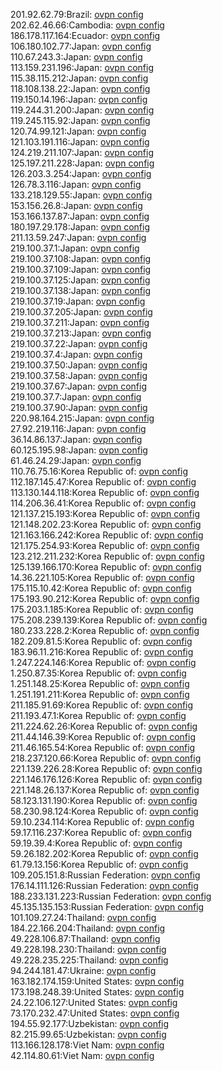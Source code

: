 201.92.62.79:Brazil: [ovpn config](vpn/201_92_62_79.ovpn)  
202.62.46.66:Cambodia: [ovpn config](vpn/202_62_46_66.ovpn)  
186.178.117.164:Ecuador: [ovpn config](vpn/186_178_117_164.ovpn)  
106.180.102.77:Japan: [ovpn config](vpn/106_180_102_77.ovpn)  
110.67.243.3:Japan: [ovpn config](vpn/110_67_243_3.ovpn)  
113.159.231.196:Japan: [ovpn config](vpn/113_159_231_196.ovpn)  
115.38.115.212:Japan: [ovpn config](vpn/115_38_115_212.ovpn)  
118.108.138.22:Japan: [ovpn config](vpn/118_108_138_22.ovpn)  
119.150.14.196:Japan: [ovpn config](vpn/119_150_14_196.ovpn)  
119.244.31.200:Japan: [ovpn config](vpn/119_244_31_200.ovpn)  
119.245.115.92:Japan: [ovpn config](vpn/119_245_115_92.ovpn)  
120.74.99.121:Japan: [ovpn config](vpn/120_74_99_121.ovpn)  
121.103.191.116:Japan: [ovpn config](vpn/121_103_191_116.ovpn)  
124.219.211.107:Japan: [ovpn config](vpn/124_219_211_107.ovpn)  
125.197.211.228:Japan: [ovpn config](vpn/125_197_211_228.ovpn)  
126.203.3.254:Japan: [ovpn config](vpn/126_203_3_254.ovpn)  
126.78.3.116:Japan: [ovpn config](vpn/126_78_3_116.ovpn)  
133.218.129.55:Japan: [ovpn config](vpn/133_218_129_55.ovpn)  
153.156.26.8:Japan: [ovpn config](vpn/153_156_26_8.ovpn)  
153.166.137.87:Japan: [ovpn config](vpn/153_166_137_87.ovpn)  
180.197.29.178:Japan: [ovpn config](vpn/180_197_29_178.ovpn)  
211.13.59.247:Japan: [ovpn config](vpn/211_13_59_247.ovpn)  
219.100.37.1:Japan: [ovpn config](vpn/219_100_37_1.ovpn)  
219.100.37.108:Japan: [ovpn config](vpn/219_100_37_108.ovpn)  
219.100.37.109:Japan: [ovpn config](vpn/219_100_37_109.ovpn)  
219.100.37.125:Japan: [ovpn config](vpn/219_100_37_125.ovpn)  
219.100.37.138:Japan: [ovpn config](vpn/219_100_37_138.ovpn)  
219.100.37.19:Japan: [ovpn config](vpn/219_100_37_19.ovpn)  
219.100.37.205:Japan: [ovpn config](vpn/219_100_37_205.ovpn)  
219.100.37.211:Japan: [ovpn config](vpn/219_100_37_211.ovpn)  
219.100.37.213:Japan: [ovpn config](vpn/219_100_37_213.ovpn)  
219.100.37.22:Japan: [ovpn config](vpn/219_100_37_22.ovpn)  
219.100.37.4:Japan: [ovpn config](vpn/219_100_37_4.ovpn)  
219.100.37.50:Japan: [ovpn config](vpn/219_100_37_50.ovpn)  
219.100.37.58:Japan: [ovpn config](vpn/219_100_37_58.ovpn)  
219.100.37.67:Japan: [ovpn config](vpn/219_100_37_67.ovpn)  
219.100.37.7:Japan: [ovpn config](vpn/219_100_37_7.ovpn)  
219.100.37.90:Japan: [ovpn config](vpn/219_100_37_90.ovpn)  
220.98.164.215:Japan: [ovpn config](vpn/220_98_164_215.ovpn)  
27.92.219.116:Japan: [ovpn config](vpn/27_92_219_116.ovpn)  
36.14.86.137:Japan: [ovpn config](vpn/36_14_86_137.ovpn)  
60.125.195.98:Japan: [ovpn config](vpn/60_125_195_98.ovpn)  
61.46.24.29:Japan: [ovpn config](vpn/61_46_24_29.ovpn)  
110.76.75.16:Korea Republic of: [ovpn config](vpn/110_76_75_16.ovpn)  
112.187.145.47:Korea Republic of: [ovpn config](vpn/112_187_145_47.ovpn)  
113.130.144.118:Korea Republic of: [ovpn config](vpn/113_130_144_118.ovpn)  
114.206.36.41:Korea Republic of: [ovpn config](vpn/114_206_36_41.ovpn)  
121.137.215.193:Korea Republic of: [ovpn config](vpn/121_137_215_193.ovpn)  
121.148.202.23:Korea Republic of: [ovpn config](vpn/121_148_202_23.ovpn)  
121.163.166.242:Korea Republic of: [ovpn config](vpn/121_163_166_242.ovpn)  
121.175.254.93:Korea Republic of: [ovpn config](vpn/121_175_254_93.ovpn)  
123.212.211.232:Korea Republic of: [ovpn config](vpn/123_212_211_232.ovpn)  
125.139.166.170:Korea Republic of: [ovpn config](vpn/125_139_166_170.ovpn)  
14.36.221.105:Korea Republic of: [ovpn config](vpn/14_36_221_105.ovpn)  
175.115.10.42:Korea Republic of: [ovpn config](vpn/175_115_10_42.ovpn)  
175.193.90.212:Korea Republic of: [ovpn config](vpn/175_193_90_212.ovpn)  
175.203.1.185:Korea Republic of: [ovpn config](vpn/175_203_1_185.ovpn)  
175.208.239.139:Korea Republic of: [ovpn config](vpn/175_208_239_139.ovpn)  
180.233.228.2:Korea Republic of: [ovpn config](vpn/180_233_228_2.ovpn)  
182.209.81.5:Korea Republic of: [ovpn config](vpn/182_209_81_5.ovpn)  
183.96.11.216:Korea Republic of: [ovpn config](vpn/183_96_11_216.ovpn)  
1.247.224.146:Korea Republic of: [ovpn config](vpn/1_247_224_146.ovpn)  
1.250.87.35:Korea Republic of: [ovpn config](vpn/1_250_87_35.ovpn)  
1.251.148.25:Korea Republic of: [ovpn config](vpn/1_251_148_25.ovpn)  
1.251.191.211:Korea Republic of: [ovpn config](vpn/1_251_191_211.ovpn)  
211.185.91.69:Korea Republic of: [ovpn config](vpn/211_185_91_69.ovpn)  
211.193.47.1:Korea Republic of: [ovpn config](vpn/211_193_47_1.ovpn)  
211.224.62.26:Korea Republic of: [ovpn config](vpn/211_224_62_26.ovpn)  
211.44.146.39:Korea Republic of: [ovpn config](vpn/211_44_146_39.ovpn)  
211.46.165.54:Korea Republic of: [ovpn config](vpn/211_46_165_54.ovpn)  
218.237.120.66:Korea Republic of: [ovpn config](vpn/218_237_120_66.ovpn)  
221.139.226.28:Korea Republic of: [ovpn config](vpn/221_139_226_28.ovpn)  
221.146.176.126:Korea Republic of: [ovpn config](vpn/221_146_176_126.ovpn)  
221.148.26.137:Korea Republic of: [ovpn config](vpn/221_148_26_137.ovpn)  
58.123.131.190:Korea Republic of: [ovpn config](vpn/58_123_131_190.ovpn)  
58.230.98.124:Korea Republic of: [ovpn config](vpn/58_230_98_124.ovpn)  
59.10.234.114:Korea Republic of: [ovpn config](vpn/59_10_234_114.ovpn)  
59.17.116.237:Korea Republic of: [ovpn config](vpn/59_17_116_237.ovpn)  
59.19.39.4:Korea Republic of: [ovpn config](vpn/59_19_39_4.ovpn)  
59.26.182.202:Korea Republic of: [ovpn config](vpn/59_26_182_202.ovpn)  
61.79.13.156:Korea Republic of: [ovpn config](vpn/61_79_13_156.ovpn)  
109.205.151.8:Russian Federation: [ovpn config](vpn/109_205_151_8.ovpn)  
176.14.111.126:Russian Federation: [ovpn config](vpn/176_14_111_126.ovpn)  
188.233.131.223:Russian Federation: [ovpn config](vpn/188_233_131_223.ovpn)  
45.135.135.153:Russian Federation: [ovpn config](vpn/45_135_135_153.ovpn)  
101.109.27.24:Thailand: [ovpn config](vpn/101_109_27_24.ovpn)  
184.22.166.204:Thailand: [ovpn config](vpn/184_22_166_204.ovpn)  
49.228.106.87:Thailand: [ovpn config](vpn/49_228_106_87.ovpn)  
49.228.198.230:Thailand: [ovpn config](vpn/49_228_198_230.ovpn)  
49.228.235.225:Thailand: [ovpn config](vpn/49_228_235_225.ovpn)  
94.244.181.47:Ukraine: [ovpn config](vpn/94_244_181_47.ovpn)  
163.182.174.159:United States: [ovpn config](vpn/163_182_174_159.ovpn)  
173.198.248.39:United States: [ovpn config](vpn/173_198_248_39.ovpn)  
24.22.106.127:United States: [ovpn config](vpn/24_22_106_127.ovpn)  
73.170.232.47:United States: [ovpn config](vpn/73_170_232_47.ovpn)  
194.55.92.177:Uzbekistan: [ovpn config](vpn/194_55_92_177.ovpn)  
82.215.99.65:Uzbekistan: [ovpn config](vpn/82_215_99_65.ovpn)  
113.166.128.178:Viet Nam: [ovpn config](vpn/113_166_128_178.ovpn)  
42.114.80.61:Viet Nam: [ovpn config](vpn/42_114_80_61.ovpn)  
